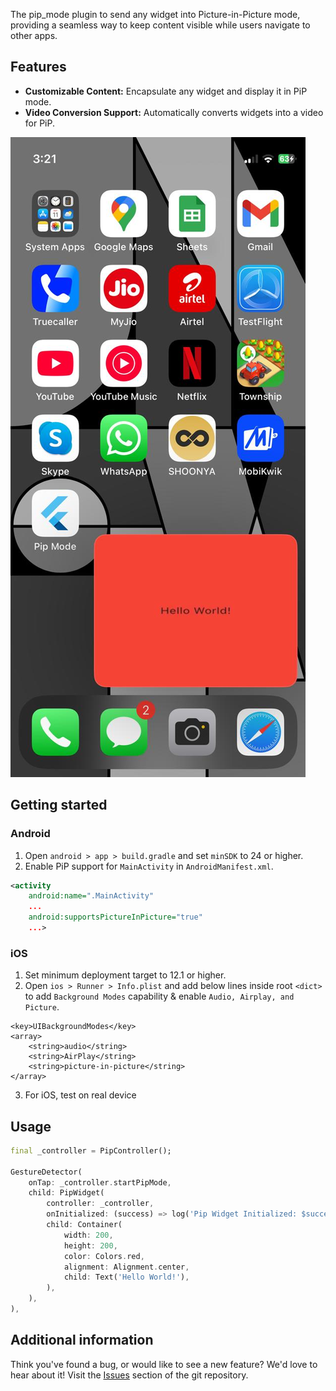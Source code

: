 The pip_mode plugin to send any widget into Picture-in-Picture mode, providing a seamless way to keep content visible while users navigate to other apps.

## Features

- **Customizable Content:** Encapsulate any widget and display it in PiP mode.
- **Video Conversion Support:** Automatically converts widgets into a video for PiP.

![pip_mode screenshot](https://github.com/valueoutput-team/flutter_packages/blob/main/assets/images/pip_mode_1.png?raw=true)

## Getting started

### Android

1. Open `android > app > build.gradle` and set `minSDK` to 24 or higher.
2. Enable PiP support for `MainActivity` in `AndroidManifest.xml`.

```xml
<activity
    android:name=".MainActivity"
    ...
    android:supportsPictureInPicture="true"
    ...>
```

### iOS

1. Set minimum deployment target to 12.1 or higher.
2. Open `ios > Runner > Info.plist` and add below lines inside root `<dict>` to add `Background Modes` capability & enable `Audio, Airplay, and Picture`.

```plist
<key>UIBackgroundModes</key>
<array>
	<string>audio</string>
	<string>AirPlay</string>
	<string>picture-in-picture</string>
</array>
```

3. For iOS, test on real device

## Usage

```dart
final _controller = PipController();

GestureDetector(
    onTap: _controller.startPipMode,
    child: PipWidget(
        controller: _controller,
        onInitialized: (success) => log('Pip Widget Initialized: $success'),
        child: Container(
            width: 200,
            height: 200,
            color: Colors.red,
            alignment: Alignment.center,
            child: Text('Hello World!'),
        ),
    ),
),
```

## Additional information

Think you've found a bug, or would like to see a new feature? We'd love to hear about it! Visit the [Issues](https://github.com/valueoutput-team/flutter_packages/issues) section of the git repository.
